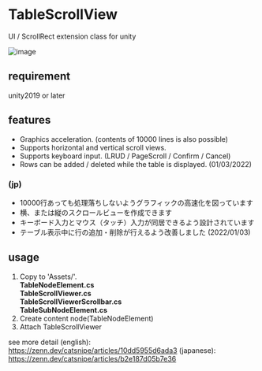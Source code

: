 # TableScrollView
UI / ScrollRect extension class for unity

![image](https://www.create-forever.games/wp-content/uploads/2021/02/image-36.png)

## requirement
unity2019 or later  

## features
* Graphics acceleration. (contents of 10000 lines is also possible)
* Supports horizontal and vertical scroll views.
* Supports keyboard input. (LRUD / PageScroll / Confirm / Cancel)
* Rows can be added / deleted while the table is displayed. (01/03/2022)
### (jp)
* 10000行あっても処理落ちしないようグラフィックの高速化を図っています
* 横、または縦のスクロールビューを作成できます
* キーボード入力とマウス（タッチ）入力が同居できるよう設計されています
* テーブル表示中に行の追加・削除が行えるよう改善しました (2022/01/03)
## usage
1. Copy to 'Assets/'.  
  **TableNodeElement.cs**  
  **TableScrollViewer.cs**  
  **TableScrollViewerScrollbar.cs**  
  **TableSubNodeElement.cs**  
2. Create content node(TableNodeElement)  
3. Attach TableScrollViewer  

see more detail
(english): https://zenn.dev/catsnipe/articles/10dd5955d6ada3
(japanese): https://zenn.dev/catsnipe/articles/b2e187d05b7e36
